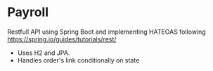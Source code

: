 # Payroll
Restfull API using Spring Boot and implementing HATEOAS following https://spring.io/guides/tutorials/rest/
- Uses H2 and JPA.
- Handles order's link conditionally on state
